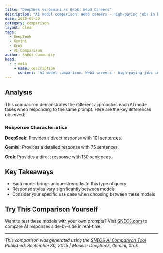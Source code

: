 ```yaml
---
title: "DeepSeek vs Gemini vs Grok: Web3 Careers"
description: "AI model comparison: Web3 careers - high-paying jobs in blockchain industry..."
date: 2025-09-30
category: comparison
layout: Clean
tags:
  - DeepSeek
  - Gemini
  - Grok
  - AI Comparison
author: SNEOS Community
head:
  - - meta
    - name: description
      content: "AI model comparison: Web3 careers - high-paying jobs in blockchain industry..."
---
```


<ChatComparison
  title="DeepSeek vs Gemini vs Grok: Web3 Careers"
  prompt="Web3 careers - high-paying jobs in blockchain industry"
  :responses='{
    "DeepSeek": "Of course. The Web3 and blockchain industry is one of the most dynamic and high-growth sectors, offering a plethora of high-paying career opportunities that blend cutting-edge technology with finance, community, and innovation.\n\nWhile the market is volatile, the underlying technology continues to be adopted, creating a strong, persistent demand for skilled professionals.\n\nHere\u2019s a comprehensive guide to high-paying jobs in the blockchain industry.\n\n---\n\n### Core High-Paying Job Categories\n\n#### 1. Engineering \u0026 Development (The Backbone)\nThis is the most in-demand and often highest-paid category. You\u0027re building the foundational infrastructure.\n\n*   **Blockchain Developer / Core Protocol Engineer:**\n    *   **What they do:** Work on the core architecture of blockchain protocols (e.g., Ethereum, Solana, Polkadot). They design consensus mechanisms, implement scalability solutions, and optimize network performance.\n    *   **Skills:** Deep knowledge of C\u002B\u002B, Go (Golang), Rust, cryptography, and distributed systems.\n    *   **Pay:** **Extremely High** ($150,000 - $400,000\u002B for senior roles, often with significant token allocations).\n\n*   **Smart Contract Developer:**\n    *   **What they do:** Write and audit self-executing contracts on platforms like Ethereum. They create DeFi protocols, NFTs, and DAOs. Security is paramount, as bugs can lead to millions in losses.\n    *   **Skills:** Solidity, Vyper, Rust (for Solana), Hardhat/Foundry, understanding of gas optimization and security best practices.\n    *   **Pay:** **Very High** ($120,000 - $300,000\u002B). Top auditors can command even higher rates.\n\n*   **Web3 Front-End / Full-Stack Developer:**\n    *   **What they do:** Build the user-facing dApps (decentralized applications) that interact with blockchains. They connect wallets like MetaMask and display on-chain data.\n    *   **Skills:** React.js, Next.js, JavaScript/TypeScript, and Web3-specific libraries (ethers.js, web3.js).\n    *   **Pay:** **High** ($100,000 - $220,000).\n\n#### 2. Security \u0026 Auditing (The Guardians)\nWith billions of dollars locked in smart contracts, security is non-negotiable.\n\n*   **Smart Contract Auditor:**\n    *   **What they do:** Perform line-by-line code reviews of smart contracts to find vulnerabilities before they are exploited. This is a critical, high-stakes role.\n    *   **Skills:** Expert-level Solidity/Rust, deep understanding of common attack vectors (reentrancy, oracle manipulation), reverse engineering.\n    *   **Pay:** **Extremely High** ($150,000 - $350,000\u002B). Freelance auditors can charge $10,000-$50,000\u002B per audit.\n\n*   **Blockchain Security Engineer:**\n    *   **What they do:** Work internally for a protocol or a security firm to build security tools, monitor threats, and respond to incidents.\n    *   **Skills:** Penetration testing, cryptography, and the same technical skills as a developer.\n    *   **Pay:** **Very High** ($130,000 - $250,000\u002B).\n\n#### 3. Finance, Economics \u0026 DeFi (The Money Minds)\nThis category merges traditional finance with decentralized technology.\n\n*   **Token Economist / Cryptoeconomist:**\n    *   **What they do:** Design the economic systems of a token or protocol. They model token supply, incentives, staking rewards, and governance to ensure long-term sustainability.\n    *   **Skills:** Economics, game theory, mathematics, data analysis.\n    *   **Pay:** **Very High** ($120,000 - $250,000\u002B, often with heavy token-based compensation).\n\n*   **DeFi (Decentralized Finance) Researcher / Analyst:**\n    *   **What they do:** Analyze DeFi protocols, their tokenomics, yield farming strategies, and risk. They provide insights for investment or protocol improvement.\n    *   **Skills:** Deep DeFi knowledge, financial modeling, data analysis (SQL, Dune Analytics, Nansen).\n    *   **Pay:** **High** ($100,000 - $200,000\u002B).\n\n#### 4. Product \u0026 Project Management (The Organizers)\nSomeone needs to steer the ship and align technical teams with business goals.\n\n*   **Product Manager, Web3:**\n    *   **What they do:** Define the product vision and roadmap for a dApp or protocol. They work with developers, designers, and the community to prioritize features.\n    *   **Skills:** Traditional PM skills \u002B deep understanding of the Web3 space, user personas (e.g., degens, NFT collectors), and on-chain metrics.\n    *   **Pay:** **High** ($110,000 - $230,000\u002B).\n\n*   **Technical Project Manager:**\n    *   **What they do:** Oversee the execution of development sprints, manage timelines, and coordinate between engineering, marketing, and leadership.\n    *   **Skills:** Agile/Scrum methodologies, technical understanding, and familiarity with the Web3 stack.\n    *   **Pay:** **High** ($90,000 - $180,000).\n\n#### 5. Legal, Compliance \u0026 Regulatory (The Navigators)\nAs the industry matures, regulatory clarity is becoming crucial.\n\n*   **Blockchain Lawyer / Crypto Counsel:**\n    *   **What they do:** Advise companies on regulatory compliance, securities law (e.g., Howey Test), structuring token sales, and navigating global regulations.\n    *   **Skills:** JD, bar admission, and a specialization in securities law/fintech.\n    *   **Pay:** **Extremely High** (Law firm partners: $300,000 - $1M\u002B; In-house: $180,000 - $350,000).\n\n*   **Compliance Officer (Crypto):**\n    *   **What they do:** Implement AML (Anti-Money Laundering) and KYC (Know Your Customer) programs for exchanges and financial services in crypto.\n    *   **Skills:** Knowledge of global financial regulations (e.g., FATF Travel Rule), compliance frameworks.\n    *   **Pay:** **High** ($90,000 - $180,000).\n\n#### 6. Research \u0026 Academia (The Thinkers)\n*   **Cryptography Researcher:**\n    *   **What they do:** Develop new cryptographic primitives like zero-knowledge proofs (ZKPs), secure multi-party computation (sMPC), and novel consensus algorithms.\n    *   **Skills:** PhD-level mathematics and cryptography.\n    *   **Pay:** **Very High** (Academia: Varies; Industry: $150,000 - $300,000\u002B).\n\n---\n\n### How to Get Started \u0026 Break Into Web3\n\n1.  **Get Technical (If You\u0027re Not Already):**\n    *   **Learn Solidity:** The [CryptoZombies](https://cryptozombies.io/) tutorial is a fantastic, interactive starting point.\n    *   **Build a Project:** Create and deploy your own NFT, a simple DeFi dApp, or a DAO. A GitHub portfolio is your resume.\n    *   **Understand the Tools:** Get comfortable with Hardhat/Foundry, MetaMask, and block explorers like Etherscan.\n\n2.  **Immerse Yourself in the Culture:**\n    *   **Use the Products:** Interact with dApps. Swap tokens on Uniswap, provide liquidity, mint an NFT, participate in a DAO. There\u0027s no better way to learn.\n    *   **Be Active on Crypto Twitter (X) and Discord:** Follow key influencers, developers, and projects. Join their Discord servers and participate in discussions.\n    *   **Listen to Podcasts \u0026 Read Newsletters:** Bankless, Unchained, The Defiant, and Decrypt are great resources.\n\n3.  **Network, Network, Network:**\n    *   Attend conferences (Devcon, ETHGlobal hackathons).\n    *   Contribute to open-source Web3 projects.\n    *   The Web3 community is built on collaboration and reputation. Being an active, knowledgeable member can open more doors than a traditional resume.\n\n### Important Considerations\n\n*   **Volatility:** The industry is cyclical. Job availability and compensation can be tied to market conditions (bull vs. bear markets).\n*   **Compensation Structure:** Salaries are often a mix of **Base Salary (Fiat) \u002B Tokens/Equity**. In a bull market, the token component can be life-changing; in a bear market, it can be worth very little. Understand the risk.\n*   **Remote-First:** The vast majority of Web3 jobs are remote, offering global opportunities.\n\nThe Web3 space rewards curiosity, initiative, and a builder\u0027s mindset. If you\u0027re passionate about the future of the decentralized web, there has never been a better time to dive in.",
    "Gemini": "## High-Paying Jobs in the Web3 and Blockchain Industry\n\nThe Web3 and blockchain industry is rapidly expanding, creating a surge in demand for skilled professionals. This translates into opportunities for high-paying jobs with significant growth potential. Here\u0027s a breakdown of some key areas and roles, along with estimated salary ranges (keep in mind these can vary greatly based on experience, location, company size, and specific skills):\n\n**I. Engineering \u0026 Development:**\n\n*   **Blockchain Engineer/Developer:** Focuses on designing, developing, and maintaining blockchain networks and applications. Requires strong knowledge of programming languages like Solidity, Rust, Go, C\u002B\u002B, Java, and understanding of blockchain concepts like consensus mechanisms, cryptography, smart contracts, and distributed ledger technology.\n    *   **Salary:** $120,000 - $250,000\u002B\n*   **Smart Contract Developer/Auditor:** Specializes in writing, deploying, and auditing smart contracts on various blockchain platforms. This role requires in-depth knowledge of smart contract languages (primarily Solidity for Ethereum) and security best practices to prevent vulnerabilities.\n    *   **Salary:** $120,000 - $230,000\u002B\n*   **Web3/Frontend Developer:** Develops user interfaces and front-end experiences for Web3 applications, integrating with blockchain networks and decentralized systems. Familiarity with modern JavaScript frameworks (React, Angular, Vue.js), Web3 libraries (e.g., Web3.js, ethers.js), and UI/UX principles is essential.\n    *   **Salary:** $100,000 - $200,000\u002B\n*   **Backend Developer (Web3 Focused):** Builds the backend infrastructure for Web3 applications, often involving database management, API development, and integration with blockchain networks.\n    *   **Salary:** $110,000 - $220,000\u002B\n*   **DevOps Engineer (Blockchain Focused):** Manages and automates the deployment, scaling, and monitoring of blockchain infrastructure, ensuring high availability and performance. Requires expertise in cloud platforms (AWS, Azure, GCP), containerization (Docker, Kubernetes), and CI/CD pipelines.\n    *   **Salary:** $130,000 - $250,000\u002B\n*   **Data Scientist/Engineer (Blockchain):** Analyzes blockchain data to identify trends, patterns, and insights, which can be used for risk management, market analysis, and improving network performance. Requires skills in data mining, statistical modeling, and big data technologies.\n    *   **Salary:** $120,000 - $240,000\u002B\n*   **Security Engineer/Auditor (Blockchain):** Focuses on identifying and mitigating security vulnerabilities in blockchain networks, smart contracts, and Web3 applications. Requires deep understanding of cryptography, network security, and security auditing methodologies.\n    *   **Salary:** $140,000 - $260,000\u002B\n*   **Protocol Engineer:** Works on the core development of blockchain protocols themselves. Requires a deep understanding of computer science, cryptography, and distributed systems. This is often a highly specialized and research-intensive role.\n     * **Salary:** $150,000 - $300,000\u002B\n\n**II. Product \u0026 Management:**\n\n*   **Product Manager (Web3/Blockchain):** Defines the vision, strategy, and roadmap for Web3 products, working closely with engineering, design, and marketing teams. Requires a strong understanding of the Web3 ecosystem, user needs, and market trends.\n    *   **Salary:** $130,000 - $250,000\u002B\n*   **Project Manager (Blockchain):** Manages and coordinates the execution of blockchain projects, ensuring they are delivered on time and within budget. Requires strong organizational, communication, and problem-solving skills.\n    *   **Salary:** $100,000 - $200,000\u002B\n*   **Technical Product Manager (Blockchain):**  A product manager with a strong technical background who can bridge the gap between technical teams and business stakeholders.  They are able to understand and articulate the technical complexities of blockchain projects and translate them into product requirements.\n    *   **Salary:** $140,000 - $270,000\u002B\n\n**III. Business \u0026 Operations:**\n\n*   **DeFi Analyst:**  Researches, analyzes, and provides insights on Decentralized Finance (DeFi) protocols, market trends, and investment opportunities.  Requires a strong understanding of financial markets, blockchain technology, and smart contracts.\n    *   **Salary:** $110,000 - $220,000\u002B\n*   **Web3 Marketing Manager:** Develops and executes marketing strategies to promote Web3 products and services, targeting a tech-savvy and digitally native audience. Requires expertise in social media marketing, content marketing, and community building.\n    *   **Salary:** $90,000 - $180,000\u002B\n*   **Community Manager:** Builds and manages online communities around Web3 projects, fostering engagement, providing support, and gathering feedback.  Important for decentralized projects.\n    *   **Salary:** $60,000 - $120,000\u002B\n*   **Business Development Manager (Blockchain):** Identifies and pursues new business opportunities for blockchain companies, building partnerships and expanding market reach. Requires strong sales, negotiation, and relationship-building skills.\n    *   **Salary:** $120,000 - $250,000\u002B (plus commission potential)\n*   **Legal Counsel (Blockchain/Crypto):** Provides legal advice and guidance to blockchain companies on regulatory compliance, intellectual property, and contract law. Requires expertise in blockchain-related regulations and a strong understanding of the legal landscape.\n    *   **Salary:** $150,000 - $300,000\u002B\n*   **Compliance Officer (Crypto/Web3):**  Ensures that the organization complies with all applicable laws and regulations related to cryptocurrencies and Web3 technologies. This role is becoming increasingly important as regulatory scrutiny increases.\n     * **Salary:** $130,000 - $250,000\u002B\n*   **Research Analyst (Blockchain/Crypto):** Conducts in-depth research on blockchain technologies, cryptocurrencies, and the Web3 ecosystem, providing insights and analysis to inform investment decisions or strategic planning.\n    *   **Salary:** $90,000 - $200,000\u002B\n*   **DAO Manager/Facilitator:**  Helps manage and operate Decentralized Autonomous Organizations (DAOs), facilitating governance processes, managing community contributions, and ensuring the smooth functioning of the DAO.\n    *   **Salary:** $80,000 - $150,000\u002B\n\n**IV. Specialized Roles:**\n\n*   **Cryptography Researcher/Engineer:** Develops and implements cryptographic algorithms and protocols for blockchain security. Requires advanced knowledge of mathematics and computer science.\n    *   **Salary:** $150,000 - $300,000\u002B\n*   **NFT Artist/Developer:** Creates and mints non-fungible tokens (NFTs), often combining artistic skills with technical expertise in blockchain technology.\n    *   **Salary:** Varies widely based on project success. Can range from very low to extremely high.\n*   **Metaverse Developer/Designer:**  Builds and designs experiences within metaverse environments, leveraging blockchain and other technologies.\n    *   **Salary:** $100,000 - $220,000\u002B\n\n**Key Skills \u0026 Qualifications:**\n\n*   **Blockchain Fundamentals:** Understanding of blockchain technology, consensus mechanisms, smart contracts, and distributed ledger technology.\n*   **Programming Languages:** Proficiency in languages like Solidity, Rust, Go, C\u002B\u002B, JavaScript, Python.\n*   **Cryptography:** Knowledge of cryptographic algorithms and security principles.\n*   **Data Structures and Algorithms:** Strong foundation in computer science principles.\n*   **Cloud Computing:** Experience with cloud platforms like AWS, Azure, GCP.\n*   **Security Best Practices:** Understanding of security vulnerabilities and mitigation techniques.\n*   **Communication \u0026 Collaboration:** Ability to communicate technical concepts clearly and work effectively in teams.\n*   **Problem-Solving:** Strong analytical and problem-solving skills.\n*   **Web3 Ecosystem Knowledge:** Understanding of the decentralized web, DeFi, NFTs, and other Web3 technologies.\n\n**How to Break Into the Web3 Industry:**\n\n*   **Online Courses \u0026 Certifications:** Platforms like Coursera, Udemy, edX, and specialized blockchain academies offer courses and certifications in various Web3 topics.\n*   **Hands-on Projects:** Build your own Web3 applications, contribute to open-source projects, and participate in hackathons to gain practical experience.\n*   **Networking:** Attend blockchain conferences, meetups, and online communities to connect with industry professionals.\n*   **Portfolio Building:** Showcase your skills and projects through a portfolio website or GitHub profile.\n*   **Bootcamps:** Immersive bootcamps offer intensive training in specific areas of Web3 development.\n*   **Stay Updated:** The Web3 landscape is constantly evolving, so stay informed about the latest trends and technologies.\n*   **Consider Specific Needs:** Focus on specific areas of interest.  NFTs are different than building protocol level code, which is different than compliance.\n\n**Important Considerations:**\n\n*   **Volatility:** The Web3 industry is still relatively new and volatile, so job security may not be as stable as in more established industries.\n*   **Regulation:** The regulatory landscape for blockchain and cryptocurrencies is constantly evolving, which can impact job roles and company operations.\n*   **Due Diligence:** Thoroughly research companies before accepting job offers to ensure they are reputable and have a solid business model.\n\nBy acquiring the necessary skills and knowledge, building a strong portfolio, and networking with industry professionals, you can significantly increase your chances of landing a high-paying job in the exciting and rapidly growing Web3 and blockchain industry. Good luck!\n",
    "Grok": "The blockchain and Web3 industries are rapidly growing sectors that offer a variety of high-paying career opportunities due to the increasing adoption of decentralized technologies across finance, gaming, art, and more. These fields often require specialized skills, which contribute to the lucrative salaries. Below, I\u2019ll outline some of the most sought-after roles, the skills required, potential salary ranges, and how to get started in a Web3 career.\n\n---\n\n### **Why Web3/Blockchain Careers Are High-Paying**\n1. **High Demand, Low Supply**: The industry is still relatively new, and there is a shortage of skilled professionals with expertise in blockchain technology, smart contracts, and decentralized applications (dApps).\n2. **Innovative Sector**: Web3 is at the forefront of technological innovation, attracting significant investment from venture capitalists, leading to well-funded startups and projects.\n3. **Global and Remote Opportunities**: Many Web3 companies operate remotely and hire talent worldwide, often offering competitive salaries to attract the best candidates.\n\n---\n\n### **High-Paying Web3 and Blockchain Careers**\nBelow are some of the top roles in the industry, along with their responsibilities and estimated salary ranges (based on 2023 data from sources like Glassdoor, PayScale, and industry reports). Salaries vary by location, experience, and whether the role is remote or on-site.\n\n#### 1. **Blockchain Developer**\n   - **Responsibilities**: Build and maintain blockchain protocols, develop smart contracts, and create dApps using platforms like Ethereum, Solana, or Polkadot.\n   - **Key Skills**: \n     - Proficiency in programming languages like Solidity, Rust, or Go.\n     - Knowledge of blockchain frameworks (e.g., Truffle, Hardhat).\n     - Understanding of consensus mechanisms (PoW, PoS).\n   - **Salary Range**: $100,000 - $200,000\u002B per year.\n   - **Why High-Paying**: Specialized skills in Solidity and smart contract development are in short supply.\n\n#### 2. **Smart Contract Engineer**\n   - **Responsibilities**: Design, code, and audit smart contracts for decentralized applications to ensure security and functionality.\n   - **Key Skills**:\n     - Expertise in Solidity or Vyper.\n     - Familiarity with Ethereum Virtual Machine (EVM).\n     - Security auditing and testing.\n   - **Salary Range**: $120,000 - $250,000\u002B per year.\n   - **Why High-Paying**: Smart contracts are the backbone of DeFi (Decentralized Finance) and NFTs, and errors can cost millions, so companies pay a premium for talent.\n\n#### 3. **Web3 Full-Stack Developer**\n   - **Responsibilities**: Build end-to-end decentralized applications, integrating front-end interfaces with blockchain back-ends.\n   - **Key Skills**:\n     - Front-end: React.js, Vue.js, or Angular.\n     - Back-end: Node.js, blockchain APIs (e.g., Web3.js, Ethers.js).\n     - Blockchain integration and wallet connectivity (MetaMask, WalletConnect).\n   - **Salary Range**: $100,000 - $180,000\u002B per year.\n   - **Why High-Paying**: Full-stack developers who understand both traditional web development and blockchain are rare.\n\n#### 4. **Blockchain Security Engineer**\n   - **Responsibilities**: Audit smart contracts, secure blockchain networks, and protect against hacks or vulnerabilities.\n   - **Key Skills**:\n     - Knowledge of blockchain vulnerabilities (e.g., reentrancy attacks).\n     - Experience with security tools like Mythril or Slither.\n     - Background in cybersecurity.\n   - **Salary Range**: $150,000 - $300,000\u002B per year.\n   - **Why High-Paying**: With billions of dollars at stake in DeFi protocols and NFT platforms, security expertise is critical.\n\n#### 5. **Cryptocurrency/Blockchain Researcher**\n   - **Responsibilities**: Analyze blockchain protocols, develop new consensus mechanisms, and contribute to whitepapers or academic research for Web3 projects.\n   - **Key Skills**:\n     - Deep understanding of cryptography, game theory, and distributed systems.\n     - Programming and data analysis skills.\n     - Strong academic or industry research background.\n   - **Salary Range**: $100,000 - $200,000\u002B per year.\n   - **Why High-Paying**: Research roles often contribute to groundbreaking innovations, making them highly valued.\n\n#### 6. **DeFi Protocol Developer**\n   - **Responsibilities**: Design and build decentralized finance protocols for lending, borrowing, staking, or yield farming.\n   - **Key Skills**:\n     - Expertise in DeFi platforms like Uniswap, Aave, or Compound.\n     - Proficiency in Solidity and smart contract optimization.\n     - Understanding of tokenomics and financial systems.\n   - **Salary Range**: $130,000 - $250,000\u002B per year.\n   - **Why High-Paying**: DeFi is a multi-billion-dollar industry, and protocol developers are essential to its growth.\n\n#### 7. **NFT Developer/Product Manager**\n   - **Responsibilities**: Develop NFT marketplaces, integrate blockchain for digital art or gaming assets, and manage NFT-related products.\n   - **Key Skills**:\n     - Knowledge of ERC-721 and ERC-1155 token standards.\n     - Experience with NFT platforms like OpenSea or Rarible.\n     - Product management or UX design skills.\n   - **Salary Range**: $100,000 - $180,000\u002B per year.\n   - **Why High-Paying**: The NFT boom has created massive demand for developers and product experts in this niche.\n\n#### 8. **Web3 Community Manager**\n   - **Responsibilities**: Build and engage communities on platforms like Discord and Twitter, manage token airdrops, and promote Web3 projects.\n   - **Key Skills**:\n     - Social media and community-building expertise.\n     - Understanding of Web3 culture and memes.\n     - Communication and marketing skills.\n   - **Salary Range**: $70,000 - $150,000\u002B per year (plus token incentives).\n   - **Why High-Paying**: Community engagement is critical for the success of Web3 projects, often leading to bonuses in crypto tokens.\n\n#### 9. **Tokenomics Designer/Economist**\n   - **Responsibilities**: Design the economic model of a cryptocurrency or token, including supply, distribution, and incentives.\n   - **Key Skills**:\n     - Background in economics or game theory.\n     - Knowledge of blockchain ecosystems.\n     - Data modeling and analysis.\n   - **Salary Range**: $100,000 - $200,000\u002B per year.\n   - **Why High-Paying**: Tokenomics can make or break a project, so experts are highly compensated.\n\n#### 10. **Web3 Marketing Specialist**\n   - **Responsibilities**: Promote Web3 projects through digital marketing, partnerships, and influencer campaigns in the crypto space.\n   - **Key Skills**:\n     - Experience with crypto-specific marketing (e.g., Twitter, Telegram).\n     - Knowledge of Web3 trends and audiences.\n     - Content creation and SEO.\n   - **Salary Range**: $80,000 - $150,000\u002B per year (often with token bonuses).\n   - **Why High-Paying**: Marketing in Web3 often directly impacts token value and adoption, making it a high-stakes role.\n\n---\n\n### **Skills Needed for Web3 Careers**\nTo break into the industry, focus on developing these in-demand skills:\n- **Programming**: Solidity, Rust, JavaScript, Python.\n- **Blockchain Platforms**: Ethereum, Solana, Polygon, Binance Smart Chain.\n- **Tools and Libraries**: Web3.js, Ethers.js, Truffle, Hardhat.\n- **Concepts**: Decentralization, smart contracts, consensus mechanisms, tokenomics.\n- **Soft Skills**: Problem-solving, adaptability, and communication (especially for remote roles).\n\n---\n\n### **How to Get Started in a Web3 Career**\n1. **Learn the Basics**:\n   - Take online courses on blockchain and Web3 (e.g., Coursera, Udemy, or free resources like CryptoZombies for Solidity).\n   - Read whitepapers of major projects like Bitcoin, Ethereum, and DeFi protocols.\n2. **Build Projects**:\n   - Create a portfolio with small dApps, smart contracts, or NFT projects.\n   - Contribute to open-source Web3 projects on GitHub.\n3. **Get Certified**:\n   - Pursue certifications like Certified Blockchain Developer \u2013 Ethereum (CBDE) or ConsenSys Academy programs.\n4. **Network in the Community**:\n   - Join Discord servers, Reddit communities (e.g., r/ethdev), and Twitter spaces for Web3 projects.\n   - Attend blockchain conferences (e.g., ETHGlobal, Consensus) or virtual hackathons.\n5. **Apply for Jobs**:\n   - Look for roles on Web3 job boards like **CryptoJobs**, **Web3.career**, or **AngelList**.\n   - Check career pages of major blockchain companies like ConsenSys, Polygon, Chainlink, or Coinbase.\n\n---\n\n### **Challenges in Web3 Careers**\n- **Volatility**: The crypto market can be unstable, affecting project funding and job security.\n- **Regulatory Uncertainty**: Changing regulations in different countries may impact the industry.\n- **Learning Curve**: Blockchain technology is complex and requires continuous learning to keep up with innovations.\n\n---\n\n### **Future Outlook**\nThe Web3 and blockchain industry is poised for exponential growth as more companies integrate decentralized technologies. Roles in layer-2 scaling solutions, cross-chain interoperability, and Web3 gaming (GameFi) are expected to see increasing demand. Additionally, traditional industries like finance, supply chain, and healthcare are exploring blockchain, broadening career opportunities.\n\nBy gaining relevant skills, building a portfolio, and staying active in the Web3 community, you can position yourself for a high-paying and fulfilling career in this transformative space. Let me know if you\u0027d like resources for learning specific skills or tools!"
  }'
  published-date="22:46"
/>

## Analysis

This comparison demonstrates the different approaches each AI model takes when responding to the same prompt. Here are the key differences observed:

### Response Characteristics

**DeepSeek**: Provides a direct response with 101 sentences. 

**Gemini**: Provides a detailed response with 75 sentences. 

**Grok**: Provides a direct response with 130 sentences. 

## Key Takeaways

- Each model brings unique strengths to this type of query
- Response styles vary significantly between models
- Consider your specific use case when choosing between these models

## Try This Comparison Yourself

Want to test these models with your own prompts? Visit [SNEOS.com](https://sneos.com) to compare AI responses side-by-side in real-time.

---

*This comparison was generated using the [SNEOS AI Comparison Tool](https://sneos.com)*
*Published: September 30, 2025 | Models: DeepSeek, Gemini, Grok*
